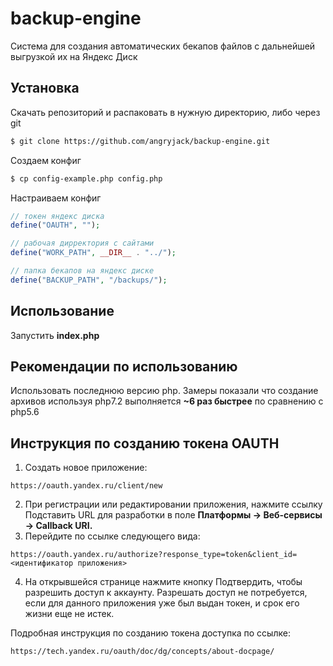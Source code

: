 # backup-engine
Система для создания автоматических бекапов файлов с дальнейшей выгрузкой их на Яндекс Диск

## Установка

Скачать репозиторий и распаковать в нужную директорию, либо
через git
``` bash
$ git clone https://github.com/angryjack/backup-engine.git 
```

Создаем конфиг
``` bash
$ cp config-example.php config.php
```

Настраиваем конфиг
``` php
// токен яндекс диска
define("OAUTH", "");

// рабочая дирректория с сайтами
define("WORK_PATH", __DIR__ . "../");

// папка бекапов на яндекс диске
define("BACKUP_PATH", "/backups/");
```

## Использование
Запустить **index.php** 

## Рекомендации по использованию
Использовать последнюю версию php. 
Замеры показали что создание архивов используя php7.2 выполняется **~6 раз быстрее** по сравнению с php5.6 

## Инструкция по созданию токена OAUTH
1. Создать новое приложение:
```
https://oauth.yandex.ru/client/new
```
2. При регистрации или редактировании приложения, нажмите ссылку Подставить URL для разработки в поле **Платформы → Веб-сервисы → Callback URI.**
3. Перейдите по ссылке следующего вида:
```
https://oauth.yandex.ru/authorize?response_type=token&client_id=<идентификатор приложения>
```
4. На открывшейся странице нажмите кнопку Подтвердить, чтобы разрешить доступ к аккаунту. Разрешать доступ не потребуется, если для данного приложения уже был выдан токен, и срок его жизни еще не истек.

Подробная инструкция по созданию токена доступка по ссылке: 
```
https://tech.yandex.ru/oauth/doc/dg/concepts/about-docpage/
```